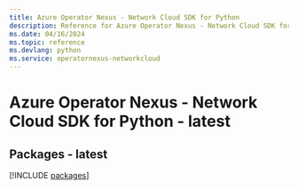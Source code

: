 ```yaml
---
title: Azure Operator Nexus - Network Cloud SDK for Python
description: Reference for Azure Operator Nexus - Network Cloud SDK for Python
ms.date: 04/16/2024
ms.topic: reference
ms.devlang: python
ms.service: operatornexus-networkcloud
---
```

# Azure Operator Nexus - Network Cloud SDK for Python - latest
## Packages - latest
[!INCLUDE [packages](operator-nexus---network-cloud-index.md)]